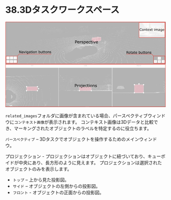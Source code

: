 
# 38.3Dタスクワークスペース

![](./images/image214_carla_town3.jpg)

`related_images`フォルダに画像が含まれている場合、パースペクティブウィンドウに`コンテキスト画像`が表示されます。
コンテキスト画像は3Dデータと比較でき、マーキングされたオブジェクトのラベルを特定するのに役立ちます。

`パースペクティブ` – 3Dタスクでオブジェクトを操作するためのメインウィンドウ。

プロジェクション - プロジェクションはオブジェクトに紐づいており、キューボイドが中央にあり、長方形のように見えます。
プロジェクションは選択されたオブジェクトのみを表示します。

- `トップ` – 上から見た投影図。
- `サイド` – オブジェクトの左側からの投影図。
- `フロント` - オブジェクトの正面からの投影図。